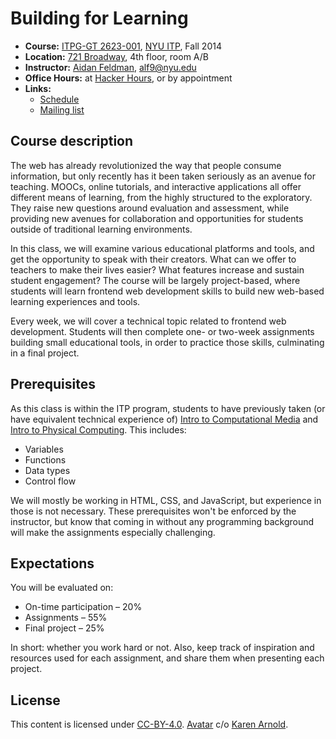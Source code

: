 # Building for Learning

* **Course:** [ITPG-GT 2623-001](https://itp.nyu.edu/classes/listings/2014/building-for-learning/), [NYU ITP](http://itp.nyu.edu/itp/), Fall 2014
* **Location:** [721 Broadway](https://www.google.com/maps/place/Interactive+Telecommunications+Program/@40.729381,-73.993805,17z/data=!3m1!4b1!4m2!3m1!1s0x0:0x33e01ea79c59abc3), 4th floor, room A/B
* **Instructor:** [Aidan Feldman](http://api.afeld.me/), [alf9@nyu.edu](mailto:alf9@nyu.edu)
* **Office Hours:** at [Hacker Hours](http://hackerhours.org), or by appointment
* **Links:**
    * [Schedule](schedule.md)
    * [Mailing list](https://groups.google.com/a/nyu.edu/forum/#!forum/bfl-f14-group)

## Course description

The web has already revolutionized the way that people consume information, but only recently has it been taken seriously as an avenue for teaching. MOOCs, online tutorials, and interactive applications all offer different means of learning, from the highly structured to the exploratory. They raise new questions around evaluation and assessment, while providing new avenues for collaboration and opportunities for students outside of traditional learning environments.

In this class, we will examine various educational platforms and tools, and get the opportunity to speak with their creators. What can we offer to teachers to make their lives easier? What features increase and sustain student engagement? The course will be largely project-based, where students will learn frontend web development skills to build new web-based learning experiences and tools.

Every week, we will cover a technical topic related to frontend web development. Students will then complete one- or two-week assignments building small educational tools, in order to practice those skills, culminating in a final project.

## Prerequisites

As this class is within the ITP program, students to have previously taken (or have equivalent technical experience of) [Intro to Computational Media](https://github.com/ITPNYU/ICM-2013) and [Intro to Physical Computing](https://itp.nyu.edu/physcomp/). This includes:

* Variables
* Functions
* Data types
* Control flow

We will mostly be working in HTML, CSS, and JavaScript, but experience in those is not necessary. These prerequisites won't be enforced by the instructor, but know that coming in without any programming background will make the assignments especially challenging.

## Expectations

You will be evaluated on:

* On-time participation – 20%
* Assignments – 55%
* Final project – 25%

In short: whether you work hard or not. Also, keep track of inspiration and resources used for each assignment, and share them when presenting each project.

## License

This content is licensed under [CC-BY-4.0](http://creativecommons.org/licenses/by/4.0/). [Avatar](archive/mortar_square.png) c/o [Karen Arnold](http://pixabay.com/p-316875/).
